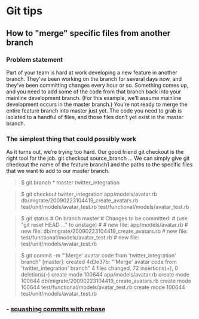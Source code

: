 # Git tips
## How to "merge" specific files from another branch
### Problem statement
Part of your team is hard at work developing a new feature in another branch. They’ve been working on the branch for several days now, and they’ve been committing changes every hour or so. Something comes up, and you need to add some of the code from that branch back into your mainline development branch. (For this example, we’ll assume mainline development occurs in the master branch.) You’re not ready to merge the entire feature branch into master just yet. The code you need to grab is isolated to a handful of files, and those files don’t yet exist in the master branch.
### The simplest thing that could possibly work
As it turns out, we’re trying too hard. Our good friend git checkout is the right tool for the job.
git checkout source_branch <paths>...
We can simply give git checkout the name of the feature branch1 and the paths to the specific files that we want to add to our master branch.
>$ git branch
 \* master
  twitter_integration

>$ git checkout twitter_integration app/models/avatar.rb db/migrate/20090223104419_create_avatars.rb test/unit/models/avatar_test.rb test/functional/models/avatar_test.rb

>$ git status
\# On branch master
\# Changes to be committed:
\#   (use "git reset HEAD <file>..." to unstage)
\#
\#	new file:   app/models/avatar.rb
\#	new file:   db/migrate/20090223104419_create_avatars.rb
\#	new file:   test/functional/models/avatar_test.rb
\#	new file:   test/unit/models/avatar_test.rb

>$ git commit -m "'Merge' avatar code from 'twitter_integration' branch"
[master]: created 4d3e37b: "'Merge' avatar code from 'twitter_integration' branch"
4 files changed, 72 insertions(+), 0 deletions(-)
create mode 100644 app/models/avatar.rb
create mode 100644 db/migrate/20090223104419_create_avatars.rb
create mode 100644 test/functional/models/avatar_test.rb
create mode 100644 test/unit/models/avatar_test.rb

### - [squashing commits with rebase]

[squashing commits with rebase]: <http://gitready.com/advanced/2009/02/10/squashing-commits-with-rebase.html>
